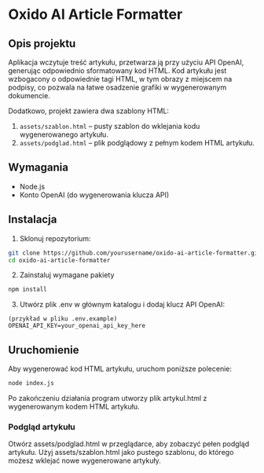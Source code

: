 # Oxido AI Article Formatter

## Opis projektu

Aplikacja wczytuje treść artykułu, przetwarza ją przy użyciu API OpenAI, generując odpowiednio sformatowany kod HTML. 
Kod artykułu jest wzbogacony o odpowiednie tagi HTML, w tym obrazy z miejscem na podpisy, co pozwala na łatwe osadzenie grafiki w wygenerowanym dokumencie.

Dodatkowo, projekt zawiera dwa szablony HTML:
1. `assets/szablon.html` – pusty szablon do wklejania kodu wygenerowanego artykułu.
2. `assets/podglad.html` – plik podglądowy z pełnym kodem HTML artykułu.

## Wymagania

- Node.js
- Konto OpenAI (do wygenerowania klucza API)

## Instalacja

1. Sklonuj repozytorium:

  ```bash
  git clone https://github.com/yourusername/oxido-ai-article-formatter.git
  cd oxido-ai-article-formatter
  ```

2. Zainstaluj wymagane pakiety

  ```bash
  npm install
  ```

3. Utwórz plik .env w głównym katalogu i dodaj klucz API OpenAI:

  ```plaintext
  (przykład w pliku .env.example)
  OPENAI_API_KEY=your_openai_api_key_here
  ```

## Uruchomienie

Aby wygenerować kod HTML artykułu, uruchom poniższe polecenie:

  ```bash
  node index.js
  ```

Po zakończeniu działania program utworzy plik artykul.html z wygenerowanym kodem HTML artykułu.

### Podgląd artykułu
Otwórz assets/podglad.html w przeglądarce, aby zobaczyć pełen podgląd artykułu.
Użyj assets/szablon.html jako pustego szablonu, do którego możesz wklejać nowe wygenerowane artykuły.
